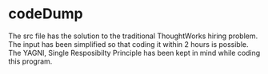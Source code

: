 # codeDump

The src file has the solution to the traditional ThoughtWorks hiring problem.
The input has been simplified so that coding it within 2 hours is possible.
The YAGNI, Single Resposibilty Principle has been kept in mind while coding this program.
